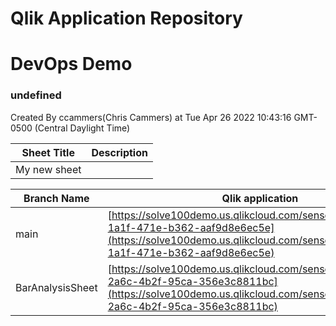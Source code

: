 # Qlik Application Repository 
# DevOps Demo
### undefined
Created By ccammers(Chris Cammers) at Tue Apr 26 2022 10:43:16 GMT-0500 (Central Daylight Time)




Sheet Title | Description
------------ | -------------
My new sheet|



Branch Name|Qlik application
---|---
main|[https://solve100demo.us.qlikcloud.com/sense/app/0b78de63-1a1f-471e-b362-aaf9d8e6ec5e](https://solve100demo.us.qlikcloud.com/sense/app/0b78de63-1a1f-471e-b362-aaf9d8e6ec5e)
BarAnalysisSheet|[https://solve100demo.us.qlikcloud.com/sense/app/cec1518b-2a6c-4b2f-95ca-356e3c8811bc](https://solve100demo.us.qlikcloud.com/sense/app/cec1518b-2a6c-4b2f-95ca-356e3c8811bc)